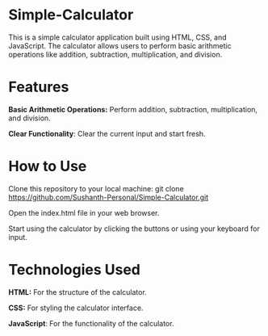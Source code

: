 # Simple-Calculator

This is a simple calculator application built using HTML, CSS, and JavaScript. The calculator allows users to perform basic arithmetic operations like addition, subtraction, multiplication, and division.

# Features
**Basic Arithmetic Operations:** Perform addition, subtraction, multiplication, and division.

**Clear Functionality**: Clear the current input and start fresh.

# How to Use
Clone this repository to your local machine: git clone https://github.com/Sushanth-Personal/Simple-Calculator.git

Open the index.html file in your web browser.

Start using the calculator by clicking the buttons or using your keyboard for input.

# Technologies Used
**HTML:** For the structure of the calculator.

**CSS:** For styling the calculator interface.

**JavaScript**: For the functionality of the calculator.
